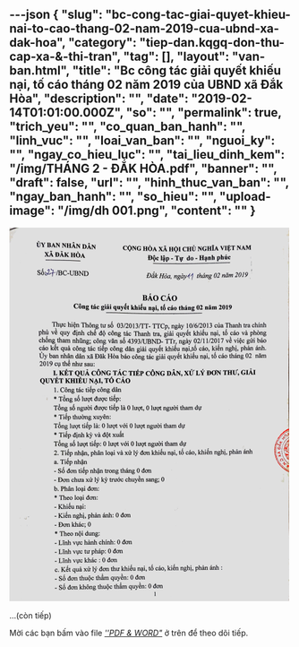 ---json
{
    "slug": "bc-cong-tac-giai-quyet-khieu-nai-to-cao-thang-02-nam-2019-cua-ubnd-xa-dak-hoa",
    "category": "tiep-dan.kqgq-don-thu-cap-xa-&-thi-tran",
    "tag": [],
    "layout": "van-ban.html",
    "title": "Bc công tác giải quyết khiếu nại, tố cáo tháng 02 năm 2019 của UBND xã Đắk Hòa",
    "description": "",
    "date": "2019-02-14T01:01:00.000Z",
    "so": "",
    "permalink": true,
    "trich_yeu": "",
    "co_quan_ban_hanh": "",
    "linh_vuc": "",
    "loai_van_ban": "",
    "nguoi_ky": "",
    "ngay_co_hieu_luc": "",
    "tai_lieu_dinh_kem": "/img/THÁNG 2 - ĐẮK HÒA.pdf",
    "banner": "",
    "draft": false,
    "url": "",
    "hinh_thuc_van_ban": "",
    "ngay_ban_hanh": "",
    "so_hieu": "",
    "upload-image": "/img/dh 001.png",
    "__content__": ""
}
---
<p><img alt="" src="/img/dh 001.png" /></p>

<p>&hellip;(c&ograve;n tiếp)</p>

<p>Mời c&aacute;c bạn&nbsp;bấm v&agrave;o file&nbsp;<u><em>&#39;&#39;PDF &amp; WORD&quot;</em></u>&nbsp;ở tr&ecirc;n để theo d&otilde;i tiếp.</p>
